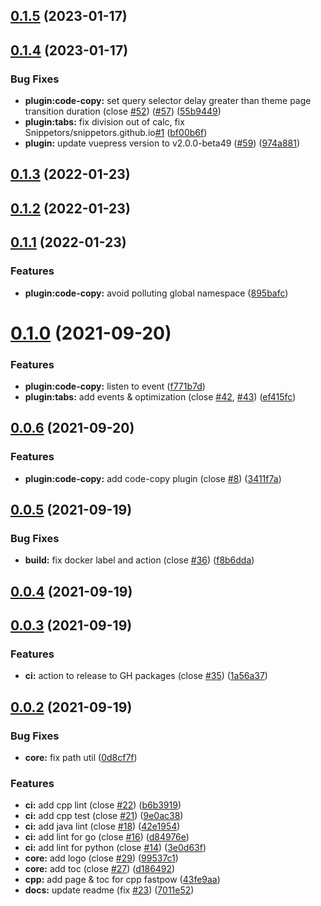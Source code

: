 ## [0.1.5](https://github.com/Snippetors/snippets/compare/v0.1.4...v0.1.5) (2023-01-17)



## [0.1.4](https://github.com/Snippetors/snippets/compare/v0.1.3...v0.1.4) (2023-01-17)


### Bug Fixes

* **plugin:code-copy:** set query selector delay greater than theme page transition duration (close [#52](https://github.com/Snippetors/snippets/issues/52)) ([#57](https://github.com/Snippetors/snippets/issues/57)) ([55b9449](https://github.com/Snippetors/snippets/commit/55b9449adc9c18f62589bb33b5210673d9b4e2a6))
* **plugin:tabs:** fix division out of calc, fix Snippetors/snippetors.github.io[#1](https://github.com/Snippetors/snippets/issues/1) ([bf00b6f](https://github.com/Snippetors/snippets/commit/bf00b6fa8bbd5cb9b657d2adea378e4c71defbfd))
* **plugin:** update vuepress version to v2.0.0-beta49 ([#59](https://github.com/Snippetors/snippets/issues/59)) ([974a881](https://github.com/Snippetors/snippets/commit/974a88114e63303fe548f76c9f3b8f5059a36842))



## [0.1.3](https://github.com/Snippetors/snippets/compare/v0.1.2...v0.1.3) (2022-01-23)



## [0.1.2](https://github.com/Snippetors/snippets/compare/v0.1.1...v0.1.2) (2022-01-23)



## [0.1.1](https://github.com/Snippetors/snippets/compare/v0.1.0...v0.1.1) (2022-01-23)


### Features

* **plugin:code-copy:** avoid polluting global namespace ([895bafc](https://github.com/Snippetors/snippets/commit/895bafc478b5d983ad6a6ef0fbf1d88aec72bbbf))



# [0.1.0](https://github.com/Snippetors/snippets/compare/v0.0.6...v0.1.0) (2021-09-20)


### Features

* **plugin:code-copy:** listen to event ([f771b7d](https://github.com/Snippetors/snippets/commit/f771b7d7293734bd2bae63d520136b2e6798846f))
* **plugin:tabs:** add events & optimization (close [#42](https://github.com/Snippetors/snippets/issues/42), [#43](https://github.com/Snippetors/snippets/issues/43)) ([ef415fc](https://github.com/Snippetors/snippets/commit/ef415fc517c11361a6017473487c32904b31507d))



## [0.0.6](https://github.com/Snippetors/snippets/compare/v0.0.5...v0.0.6) (2021-09-20)


### Features

* **plugin:code-copy:** add code-copy plugin (close [#8](https://github.com/Snippetors/snippets/issues/8)) ([3411f7a](https://github.com/Snippetors/snippets/commit/3411f7a8840493d6ff94b83e53a60e62d71eb111))



## [0.0.5](https://github.com/Snippetors/snippets/compare/v0.0.4...v0.0.5) (2021-09-19)


### Bug Fixes

* **build:** fix docker label and action (close [#36](https://github.com/Snippetors/snippets/issues/36)) ([f8b6dda](https://github.com/Snippetors/snippets/commit/f8b6dda0d4a19d6c780dda0000ca6136778a6b31))



## [0.0.4](https://github.com/Snippetors/snippets/compare/v0.0.3...v0.0.4) (2021-09-19)



## [0.0.3](https://github.com/Snippetors/snippets/compare/v0.0.2...v0.0.3) (2021-09-19)


### Features

* **ci:** action to release to GH packages (close [#35](https://github.com/Snippetors/snippets/issues/35)) ([1a56a37](https://github.com/Snippetors/snippets/commit/1a56a37d0a00099cba84aa14a82c6cb0c80f22ed))



## [0.0.2](https://github.com/Snippetors/snippets/compare/v1.0.0...v0.0.2) (2021-09-19)


### Bug Fixes

* **core:** fix path util ([0d8cf7f](https://github.com/Snippetors/snippets/commit/0d8cf7fb68b4d877f65ba378a862f25da1f2c04d))


### Features

* **ci:** add cpp lint (close [#22](https://github.com/Snippetors/snippets/issues/22)) ([b6b3919](https://github.com/Snippetors/snippets/commit/b6b3919cebaa4079a1d8048443906baa14b63bec))
* **ci:** add cpp test (close [#21](https://github.com/Snippetors/snippets/issues/21)) ([9e0ac38](https://github.com/Snippetors/snippets/commit/9e0ac384f12c3870a1843a507fb2b4d8c6fb62d9))
* **ci:** add java lint (close [#18](https://github.com/Snippetors/snippets/issues/18)) ([42e1954](https://github.com/Snippetors/snippets/commit/42e19544412c2b03160f91c8bbda488955e7bea9))
* **ci:** add lint for go (close [#16](https://github.com/Snippetors/snippets/issues/16)) ([d84976e](https://github.com/Snippetors/snippets/commit/d84976e0db210e7bda96d5f0956676be6d8501c7))
* **ci:** add lint for python (close [#14](https://github.com/Snippetors/snippets/issues/14)) ([3e0d63f](https://github.com/Snippetors/snippets/commit/3e0d63f6e33b570eff83671767dc24297d4dc625))
* **core:** add logo (close [#29](https://github.com/Snippetors/snippets/issues/29)) ([99537c1](https://github.com/Snippetors/snippets/commit/99537c1757c0334cf41d19dd1e5689c52b091f73))
* **core:** add toc (close [#27](https://github.com/Snippetors/snippets/issues/27)) ([d186492](https://github.com/Snippetors/snippets/commit/d1864922dd02ec7891a9a7262314e0a3de50693f))
* **cpp:** add page & toc for cpp fastpow ([43fe9aa](https://github.com/Snippetors/snippets/commit/43fe9aaf70bdeddbd40f1865a889a05c44abd1e0))
* **docs:** update readme (fix [#23](https://github.com/Snippetors/snippets/issues/23)) ([7011e52](https://github.com/Snippetors/snippets/commit/7011e52d8e11d792e2267526c2741886f698f195))



